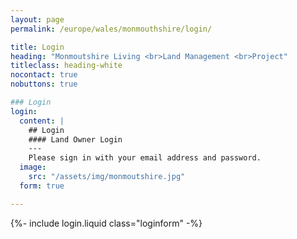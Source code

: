 ```yaml
---
layout: page
permalink: /europe/wales/monmouthshire/login/

title: Login
heading: "Monmoutshire Living <br>Land Management <br>Project"
titleclass: heading-white
nocontact: true
nobuttons: true

### Login
login:
  content: |
    ## Login
    #### Land Owner Login
    ---
    Please sign in with your email address and password.
  image:
    src: "/assets/img/monmoutshire.jpg"
  form: true

---
```


{%- include login.liquid class="loginform" -%}